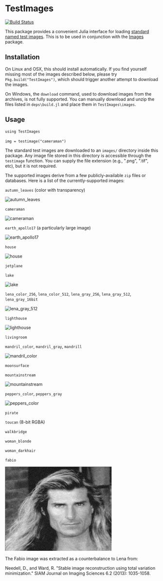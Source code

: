 # TestImages

[![Build Status](https://travis-ci.org/timholy/TestImages.jl.png)](https://travis-ci.org/timholy/TestImages.jl)

This package provides a convenient Julia interface for loading
[standard named test images](https://en.wikipedia.org/wiki/Standard_test_image).
This is to be used in conjunction with the
[Images](https://github.com/timholy/Images.jl) package.

## Installation

On Linux and OSX, this should install automatically. If you find yourself missing most of the images described below, please try `Pkg.build("TestImages")`, which should trigger another attempt to download the images.

On Windows, the `download` command, used to download images from the archives, is not fully supported. You can manually download and unzip the files listed in `deps\build.jl` and place them in `TestImages\images`.

## Usage

```
using TestImages

img = testimage("cameraman")
```

The standard test images are downloaded to an `images/` directory
inside this package.  Any image file stored in this directory is
accessible through the `testimage` function.  You can supply the file
extension (e.g., ".png", ".tif", etc), but it is not required.

The supported images derive from a few publicly-available `zip` files
or databases. Here is a list of the currently-supported images:

`autumn_leaves` (color with transparency)

![autumn_leaves](http://www.imagemagick.org/Usage/images/autumn_leaves.png)

`cameraman`

![cameraman](https://www.math.ust.hk/~masyleung/Teaching/CAS/MATLAB/image/images/cameraman.jpg)

`earth_apollo17` (a particularly large image)

![earth_apollo17](http://upload.wikimedia.org/wikipedia/commons/9/97/The_Earth_seen_from_Apollo_17.jpg)

`house`

![house](http://download.visinf.tu-darmstadt.de/data/foe/img/house.png)

`jetplane`

`lake`

![lake](images/lake.tif)

`lena_color_256`, `lena_color_512`, `lena_gray_256`, `lena_gray_512`, `lena_gray_16bit`

![lena_gray_512](http://www.ece.rice.edu/~wakin/images/lenaTest3.jpg)

`lighthouse`

![lighthouse](http://r0k.us/graphics/kodak/kodak/kodim21.png)

`livingroom`

`mandril_color`, `mandril_gray`, `mandrill`

![mandril_color](http://courses.cs.washington.edu/courses/cse455/10wi/projects/p1a/mandrill.png)

`moonsurface`

`mountainstream`

![mountainstream](http://r0k.us/graphics/kodak/kodak/kodim13.png)

`peppers_color`, `peppers_gray`

![peppers_color](http://www.topnews.in/files/Pepper_02.jpg)

`pirate`

`toucan` (8-bit RGBA)

`walkbridge`

`woman_blonde`

`woman_darkhair`

`fabio`

![fabio](images/fabio.png)

The Fabio image was extracted as a counterbalance to Lena from:

Needell, D., and Ward, R. "Stable image reconstruction using total variation minimization." SIAM Journal on Imaging Sciences 6.2 (2013): 1035-1058.
